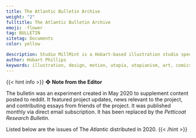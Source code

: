 ```yaml
---
title: The Atlantic Bulletin Archive
weight: "2"
fulltitle: The Atlantic Bulletin Archive
emoji: -flower
tag: BULLETIN
sitetag: Documents
color: yellow

description: Studio MillMint is a Hobart-based illustration studio specialising in utopian fiction.
author: Hobart Phillips
keywords: illustration, design, motion, utopia, utopianism, art, comics, comic, hobart, phillips, vekllei, millmint
---
```

{{< hint info >}}
**❖ Note from the Editor**

The bulletin was an experiment created in May 2020 to supplement content posted to reddit. It featured project updates, news relevant to the project, and contributing essays from friends of the project. It was published monthly via direct email subscription. It has been replaced by the *Petticoat Research Bulletin*.

Listed below are the issues of The *Atlantic* distributed in 2020.
{{< /hint >}}
